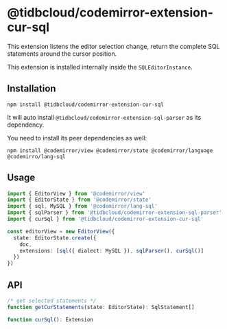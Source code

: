 # @tidbcloud/codemirror-extension-cur-sql

This extension listens the editor selection change, return the complete SQL statements around the cursor position.

This extension is installed internally inside the `SQLEditorInstance`.

## Installation

```shell
npm install @tidbcloud/codemirror-extension-cur-sql
```

It will auto install `@tidbcloud/codemirror-extension-sql-parser` as its dependency.

You need to install its peer dependencies as well:

```shell
npm install @codemirror/view @codemirror/state @codemirror/language @codemirro/lang-sql
```

## Usage

```ts
import { EditorView } from '@codemirror/view'
import { EditorState } from '@codemirror/state'
import { sql, MySQL } from '@codemirror/lang-sql'
import { sqlParser } from '@tidbcloud/codemirror-extension-sql-parser'
import { curSql } from '@tidbcloud/codemirror-extension-cur-sql'

const editorView = new EditorView({
  state: EditorState.create({
    doc,
    extensions: [sql({ dialect: MySQL }), sqlParser(), curSql()]
  })
})
```

## API

```ts
/* get selected statements */
function getCurStatements(state: EditorState): SqlStatement[]

function curSql(): Extension
```
